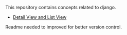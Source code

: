 This repository contains concepts related to django.

- [Detail View and List View](https://github.com/rohanJa/praticeDjango/commit/fe7f0c7e013aaa9296bbd30e36cbea8cbc8f51c7)

Readme needed to improved for better version control.